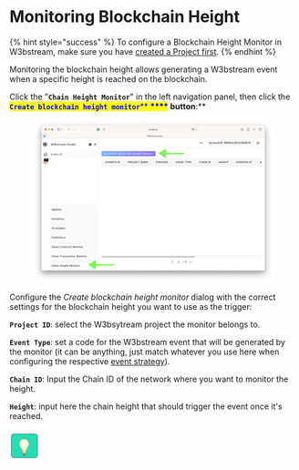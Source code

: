 # Monitoring Blockchain Height

{% hint style="success" %}
To configure a Blockchain Height Monitor in W3bstream, make sure you have [created a Project first](creating-projects.md).
{% endhint %}

Monitoring the blockchain height allows generating a W3bstream event when a specific height is reached on the blockchain.&#x20;

Click the "**`Chain Height Monitor`**" in the left navigation panel, then click the <mark style="color:blue;">**`Create blockchain height monitor`**</mark><mark style="color:blue;">** **</mark><mark style="color:blue;">****</mark> button**:**

<figure><img src="../../.gitbook/assets/image.png" alt=""><figcaption></figcaption></figure>

Configure the _Create blockchain height_ _monitor_ dialog with the correct settings for the blockchain height you want to use as the trigger:

**`Project ID`**: select the W3bsytream project the monitor belongs to.

**`Event Type`**: set a code for the W3bstream event that will be generated by the monitor (it can be anything, just match whatever you use here when configuring the respective [event strategy](creating-strategies.md)).

**`Chain ID`**: Input the Chain ID of the network where you want to monitor the height.

**`Height`**: input here the chain height that should trigger the event once it's reached.

****![](<../../.gitbook/assets/image (3).png>)****
